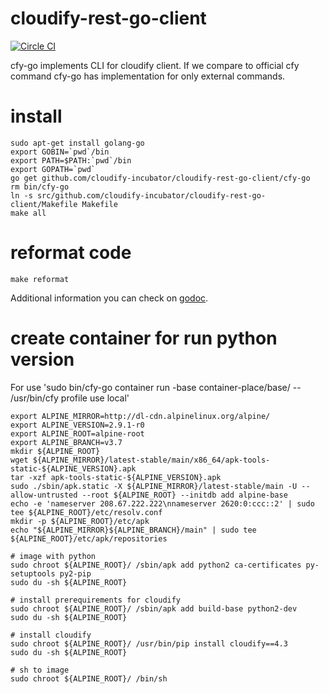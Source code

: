 # cloudify-rest-go-client
[![Circle CI](https://circleci.com/gh/cloudify-incubator/cloudify-rest-go-client/tree/master.svg?style=shield)](https://circleci.com/gh/cloudify-incubator/cloudify-rest-go-client/tree/master)

cfy-go implements CLI for cloudify client.
If we compare to official cfy command cfy-go has implementation for only external commands.

# install

```shell
sudo apt-get install golang-go
export GOBIN=`pwd`/bin
export PATH=$PATH:`pwd`/bin
export GOPATH=`pwd`
go get github.com/cloudify-incubator/cloudify-rest-go-client/cfy-go
rm bin/cfy-go
ln -s src/github.com/cloudify-incubator/cloudify-rest-go-client/Makefile Makefile
make all
```

# reformat code

```shell
make reformat
```

Additional information you can check on [godoc](https://godoc.org/github.com/cloudify-incubator/cloudify-rest-go-client/cfy-go).

# create container for run python version

For use 'sudo bin/cfy-go container run -base container-place/base/  -- /usr/bin/cfy profile use local'

```shell
export ALPINE_MIRROR=http://dl-cdn.alpinelinux.org/alpine/
export ALPINE_VERSION=2.9.1-r0
export ALPINE_ROOT=alpine-root
export ALPINE_BRANCH=v3.7
mkdir ${ALPINE_ROOT}
wget ${ALPINE_MIRROR}/latest-stable/main/x86_64/apk-tools-static-${ALPINE_VERSION}.apk
tar -xzf apk-tools-static-${ALPINE_VERSION}.apk
sudo ./sbin/apk.static -X ${ALPINE_MIRROR}/latest-stable/main -U --allow-untrusted --root ${ALPINE_ROOT} --initdb add alpine-base
echo -e 'nameserver 208.67.222.222\nnameserver 2620:0:ccc::2' | sudo tee ${ALPINE_ROOT}/etc/resolv.conf
mkdir -p ${ALPINE_ROOT}/etc/apk
echo "${ALPINE_MIRROR}${ALPINE_BRANCH}/main" | sudo tee ${ALPINE_ROOT}/etc/apk/repositories

# image with python
sudo chroot ${ALPINE_ROOT}/ /sbin/apk add python2 ca-certificates py-setuptools py2-pip
sudo du -sh ${ALPINE_ROOT}

# install prerequirements for cloudify
sudo chroot ${ALPINE_ROOT}/ /sbin/apk add build-base python2-dev
sudo du -sh ${ALPINE_ROOT}

# install cloudify
sudo chroot ${ALPINE_ROOT}/ /usr/bin/pip install cloudify==4.3
sudo du -sh ${ALPINE_ROOT}

# sh to image
sudo chroot ${ALPINE_ROOT}/ /bin/sh
```
